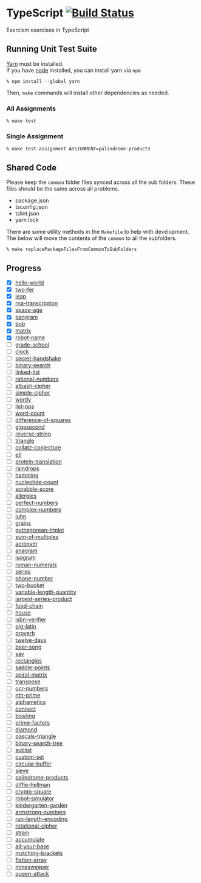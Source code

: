 # TypeScript [![Build Status](https://travis-ci.org/exercism/typescript.svg?branch=master)](https://travis-ci.org/exercism/typescript)

Exercism exercises in TypeScript

## Running Unit Test Suite

[Yarn](https://yarnpkg.com/en/docs/install) must be installed.  
If you have [node](https://nodejs.org) installed, you can install yarn via `npm`

    % npm install --global yarn

Then, `make` commands will install other dependencies as needed.

### All Assignments

    % make test

### Single Assignment

    % make test-assignment ASSIGNMENT=palindrome-products

## Shared Code

Please keep the `common` folder files synced across all the sub folders. These files should be the same across all problems.

- package.json
- tsconfig.json
- tslint.json
- yarn.lock

There are some utility methods in the `Makefile` to help with development. The below will move the contents of the `common` to all the subfolders.

    % make replacePackageFilesFromCommonToSubFolders

## Progress

- [x] [hello-world](https://github.com/Samuel-Lewis/typescript/tree/master/exercises/hello-world)
- [x] [two-fer](https://github.com/Samuel-Lewis/typescript/tree/master/exercises/two-fer)
- [x] [leap](https://github.com/Samuel-Lewis/typescript/tree/master/exercises/leap)
- [x] [rna-transcription](https://github.com/Samuel-Lewis/typescript/tree/master/exercises/rna-transcription)
- [x] [space-age](https://github.com/Samuel-Lewis/typescript/tree/master/exercises/space-age)
- [x] [pangram](https://github.com/Samuel-Lewis/typescript/tree/master/exercises/pangram)
- [x] [bob](https://github.com/Samuel-Lewis/typescript/tree/master/exercises/bob)
- [x] [matrix](https://github.com/Samuel-Lewis/typescript/tree/master/exercises/matrix)
- [x] [robot-name](https://github.com/Samuel-Lewis/typescript/tree/master/exercises/robot-name)
- [ ] [grade-school](https://github.com/Samuel-Lewis/typescript/tree/master/exercises/grade-school)
- [ ] [clock](https://github.com/Samuel-Lewis/typescript/tree/master/exercises/clock)
- [ ] [secret-handshake](https://github.com/Samuel-Lewis/typescript/tree/master/exercises/secret-handshake)
- [ ] [binary-search](https://github.com/Samuel-Lewis/typescript/tree/master/exercises/binary-search)
- [ ] [linked-list](https://github.com/Samuel-Lewis/typescript/tree/master/exercises/linked-list)
- [ ] [rational-numbers](https://github.com/Samuel-Lewis/typescript/tree/master/exercises/rational-numbers)
- [ ] [atbash-cipher](https://github.com/Samuel-Lewis/typescript/tree/master/exercises/atbash-cipher)
- [ ] [simple-cipher](https://github.com/Samuel-Lewis/typescript/tree/master/exercises/simple-cipher)
- [ ] [wordy](https://github.com/Samuel-Lewis/typescript/tree/master/exercises/wordy)
- [ ] [list-ops](https://github.com/Samuel-Lewis/typescript/tree/master/exercises/list-ops)
- [ ] [word-count](https://github.com/Samuel-Lewis/typescript/tree/master/exercises/word-count)
- [ ] [difference-of-squares](https://github.com/Samuel-Lewis/typescript/tree/master/exercises/difference-of-squares)
- [ ] [gigasecond](https://github.com/Samuel-Lewis/typescript/tree/master/exercises/gigasecond)
- [ ] [reverse-string](https://github.com/Samuel-Lewis/typescript/tree/master/exercises/reverse-string)
- [ ] [triangle](https://github.com/Samuel-Lewis/typescript/tree/master/exercises/triangle)
- [ ] [collatz-conjecture](https://github.com/Samuel-Lewis/typescript/tree/master/exercises/collatz-conjecture)
- [ ] [etl](https://github.com/Samuel-Lewis/typescript/tree/master/exercises/etl)
- [ ] [protein-translation](https://github.com/Samuel-Lewis/typescript/tree/master/exercises/protein-translation)
- [ ] [raindrops](https://github.com/Samuel-Lewis/typescript/tree/master/exercises/raindrops)
- [ ] [hamming](https://github.com/Samuel-Lewis/typescript/tree/master/exercises/hamming)
- [ ] [nucleotide-count](https://github.com/Samuel-Lewis/typescript/tree/master/exercises/nucleotide-count)
- [ ] [scrabble-score](https://github.com/Samuel-Lewis/typescript/tree/master/exercises/scrabble-score)
- [ ] [allergies](https://github.com/Samuel-Lewis/typescript/tree/master/exercises/allergies)
- [ ] [perfect-numbers](https://github.com/Samuel-Lewis/typescript/tree/master/exercises/perfect-numbers)
- [ ] [complex-numbers](https://github.com/Samuel-Lewis/typescript/tree/master/exercises/complex-numbers)
- [ ] [luhn](https://github.com/Samuel-Lewis/typescript/tree/master/exercises/luhn)
- [ ] [grains](https://github.com/Samuel-Lewis/typescript/tree/master/exercises/grains)
- [ ] [pythagorean-triplet](https://github.com/Samuel-Lewis/typescript/tree/master/exercises/pythagorean-triplet)
- [ ] [sum-of-multiples](https://github.com/Samuel-Lewis/typescript/tree/master/exercises/sum-of-multiples)
- [ ] [acronym](https://github.com/Samuel-Lewis/typescript/tree/master/exercises/acronym)
- [ ] [anagram](https://github.com/Samuel-Lewis/typescript/tree/master/exercises/anagram)
- [ ] [isogram](https://github.com/Samuel-Lewis/typescript/tree/master/exercises/isogram)
- [ ] [roman-numerals](https://github.com/Samuel-Lewis/typescript/tree/master/exercises/roman-numerals)
- [ ] [series](https://github.com/Samuel-Lewis/typescript/tree/master/exercises/series)
- [ ] [phone-number](https://github.com/Samuel-Lewis/typescript/tree/master/exercises/phone-number)
- [ ] [two-bucket](https://github.com/Samuel-Lewis/typescript/tree/master/exercises/two-bucket)
- [ ] [variable-length-quantity](https://github.com/Samuel-Lewis/typescript/tree/master/exercises/variable-length-quantity)
- [ ] [largest-series-product](https://github.com/Samuel-Lewis/typescript/tree/master/exercises/largest-series-product)
- [ ] [food-chain](https://github.com/Samuel-Lewis/typescript/tree/master/exercises/food-chain)
- [ ] [house](https://github.com/Samuel-Lewis/typescript/tree/master/exercises/house)
- [ ] [isbn-verifier](https://github.com/Samuel-Lewis/typescript/tree/master/exercises/isbn-verifier)
- [ ] [pig-latin](https://github.com/Samuel-Lewis/typescript/tree/master/exercises/pig-latin)
- [ ] [proverb](https://github.com/Samuel-Lewis/typescript/tree/master/exercises/proverb)
- [ ] [twelve-days](https://github.com/Samuel-Lewis/typescript/tree/master/exercises/twelve-days)
- [ ] [beer-song](https://github.com/Samuel-Lewis/typescript/tree/master/exercises/beer-song)
- [ ] [say](https://github.com/Samuel-Lewis/typescript/tree/master/exercises/say)
- [ ] [rectangles](https://github.com/Samuel-Lewis/typescript/tree/master/exercises/rectangles)
- [ ] [saddle-points](https://github.com/Samuel-Lewis/typescript/tree/master/exercises/saddle-points)
- [ ] [spiral-matrix](https://github.com/Samuel-Lewis/typescript/tree/master/exercises/spiral-matrix)
- [ ] [transpose](https://github.com/Samuel-Lewis/typescript/tree/master/exercises/transpose)
- [ ] [ocr-numbers](https://github.com/Samuel-Lewis/typescript/tree/master/exercises/ocr-numbers)
- [ ] [nth-prime](https://github.com/Samuel-Lewis/typescript/tree/master/exercises/nth-prime)
- [ ] [alphametics](https://github.com/Samuel-Lewis/typescript/tree/master/exercises/alphametics)
- [ ] [connect](https://github.com/Samuel-Lewis/typescript/tree/master/exercises/connect)
- [ ] [bowling](https://github.com/Samuel-Lewis/typescript/tree/master/exercises/bowling)
- [ ] [prime-factors](https://github.com/Samuel-Lewis/typescript/tree/master/exercises/prime-factors)
- [ ] [diamond](https://github.com/Samuel-Lewis/typescript/tree/master/exercises/diamond)
- [ ] [pascals-triangle](https://github.com/Samuel-Lewis/typescript/tree/master/exercises/pascals-triangle)
- [ ] [binary-search-tree](https://github.com/Samuel-Lewis/typescript/tree/master/exercises/binary-search-tree)
- [ ] [sublist](https://github.com/Samuel-Lewis/typescript/tree/master/exercises/sublist)
- [ ] [custom-set](https://github.com/Samuel-Lewis/typescript/tree/master/exercises/custom-set)
- [ ] [circular-buffer](https://github.com/Samuel-Lewis/typescript/tree/master/exercises/circular-buffer)
- [ ] [sieve](https://github.com/Samuel-Lewis/typescript/tree/master/exercises/sieve)
- [ ] [palindrome-products](https://github.com/Samuel-Lewis/typescript/tree/master/exercises/palindrome-products)
- [ ] [diffie-hellman](https://github.com/Samuel-Lewis/typescript/tree/master/exercises/diffie-hellman)
- [ ] [crypto-square](https://github.com/Samuel-Lewis/typescript/tree/master/exercises/crypto-square)
- [ ] [robot-simulator](https://github.com/Samuel-Lewis/typescript/tree/master/exercises/robot-simulator)
- [ ] [kindergarten-garden](https://github.com/Samuel-Lewis/typescript/tree/master/exercises/kindergarten-garden)
- [ ] [armstrong-numbers](https://github.com/Samuel-Lewis/typescript/tree/master/exercises/armstrong-numbers)
- [ ] [run-length-encoding](https://github.com/Samuel-Lewis/typescript/tree/master/exercises/run-length-encoding)
- [ ] [rotational-cipher](https://github.com/Samuel-Lewis/typescript/tree/master/exercises/rotational-cipher)
- [ ] [strain](https://github.com/Samuel-Lewis/typescript/tree/master/exercises/strain)
- [ ] [accumulate](https://github.com/Samuel-Lewis/typescript/tree/master/exercises/accumulate)
- [ ] [all-your-base](https://github.com/Samuel-Lewis/typescript/tree/master/exercises/all-your-base)
- [ ] [matching-brackets](https://github.com/Samuel-Lewis/typescript/tree/master/exercises/matching-brackets)
- [ ] [flatten-array](https://github.com/Samuel-Lewis/typescript/tree/master/exercises/flatten-array)
- [ ] [minesweeper](https://github.com/Samuel-Lewis/typescript/tree/master/exercises/minesweeper)
- [ ] [queen-attack](https://github.com/Samuel-Lewis/typescript/tree/master/exercises/queen-attack)
